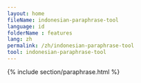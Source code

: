 ```yaml
---
layout: home
fileName: indonesian-paraphrase-tool
language: id
folderName : features
lang: zh
permalink: /zh/indonesian-paraphrase-tool
tool: indonesian-paraphrase-tool
---
```

{% include section/paraphrase.html %}